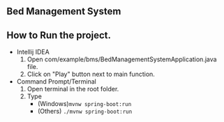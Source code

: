 ## Bed Management System

## How to Run the project.

- Intellij IDEA
  1. Open com/example/bms/BedManagementSystemApplication.java file.
  2. Click on "Play" button next to main function. 
- Command Prompt/Terminal
  1. Open terminal in the root folder.
  2. Type 
     - (Windows)`mvnw spring-boot:run`
     - (Others) `./mvnw spring-boot:run`
